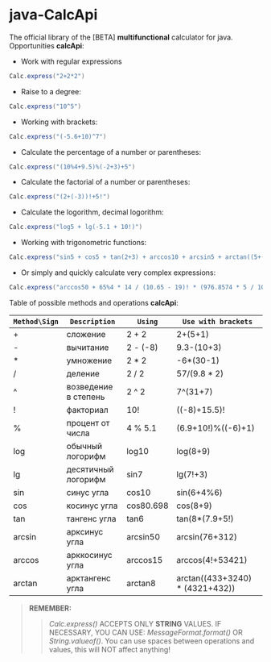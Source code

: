 # java-CalcApi

The official library of the [BETA] **multifunctional** calculator for java.
Opportunities **calcApi**:

  * Work with regular expressions
  ```java
  Calc.express("2+2*2")
  ```
  * Raise to a degree:
  ```java
  Calc.express("10^5")
  ```
  * Working with brackets:
  ```java
  Calc.express("(-5.6+10)^7")
  ```
  * Calculate the percentage of a number or parentheses:
  ```java
  Calc.express("(10%4+9.5)%(-2+3)+5")
  ```
  * Calculate the factorial of a number or parentheses:
  ```java
  Calc.express("(2+(-3))!+5!")
  ```
  * Calculate the logorithm, decimal logorithm:
  ```java
  Calc.express("log5 + lg(-5.1 + 10!)")
  ```
  * Working with trigonometric functions:
  ```java
  Calc.express("sin5 + cos5 + tan(2+3) + arccos10 + arcsin5 + arctan((5+(-5))!)")
  ```
  * Or simply and quickly calculate very complex expressions:
  ```java
  Calc.express("arccos50 + 65%4 * 14 / (10.65 - 19)! * (976.8574 * 5 / 10 + tan(65.3 ^ 4.55 + 7)) + 10 / sin5.31")
  ```  
  
Table of possible methods and operations **calcApi**:  

| `Method\Sign` | `Description`        | `Using`         | `Use with brackets`             |
| --------------|----------------------|-----------------|---------------------------------|
| +             | сложение             | 2 + 2           | 2+(5+1)                         |
| -             | вычитание            | 2 - (-8)        | 9.3-(10+3)                      |
| *             | умножение            | 2 * 2           | -6*(30-1)                       |
| /             | деление              | 2 / 2           | 57/(9.8 * 2)                    |
| ^             | возведение в степень | 2 ^ 2           | 7^(31+7)                        |
| !             | факториал            | 10!             | ((-8)+15.5)!                    |
| %             | процент от числа     | 4 % 5.1         | (6.9+10!)%((-6)+1)              |
| log           | обычный логорифм     | log10           | log(8+9)                        |
| lg            | десятичный логорифм  | sin7            | lg(7!+3)                        |
| sin           | синус угла           | cos10           | sin(6+4%6)                      |
| cos           | косинус угла         | cos80.698       | cos(8+9)                        |
| tan           | тангенс угла         | tan6            | tan(8*(7.9+5!)                  |
| arcsin        | арксинус угла        | arcsin50        | arcsin(76+312)                  |
| arccos        | арккосинус угла      | arccos15        | arccos(4!+53421)                |
| arctan        | арктангенс угла      | arctan8         | arctan((433+3240) * (4321+432)) |
  

> **REMEMBER:**
>> *Calc.express()* ACCEPTS ONLY **STRING** VALUES. IF NECESSARY, YOU CAN USE: *MessageFormat.format()* OR *String.valueof()*.
>> You can use spaces between operations and values, this will NOT affect anything!
